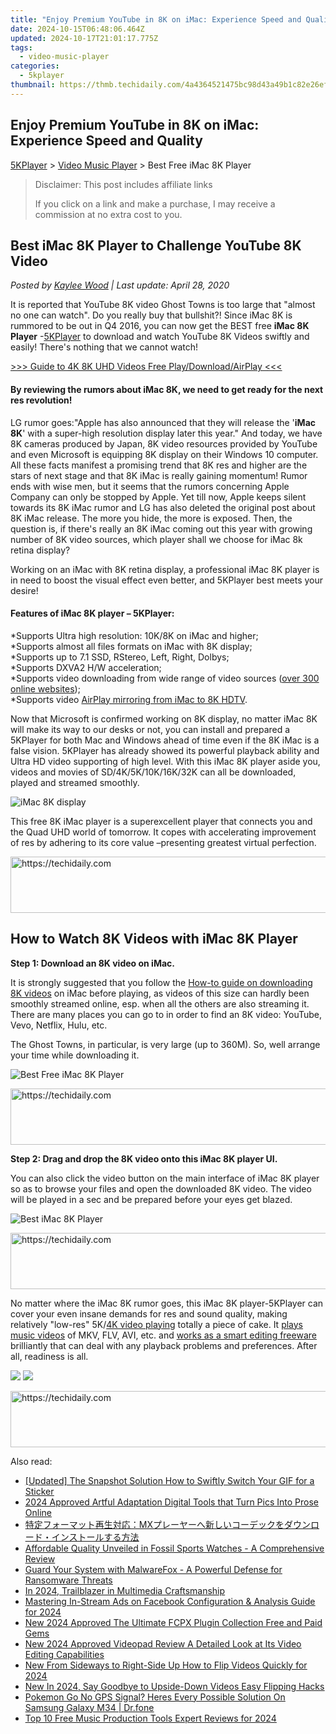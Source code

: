 ```yaml
---
title: "Enjoy Premium YouTube in 8K on iMac: Experience Speed and Quality"
date: 2024-10-15T06:48:06.464Z
updated: 2024-10-17T21:01:17.775Z
tags:
  - video-music-player
categories:
  - 5kplayer
thumbnail: https://thmb.techidaily.com/4a4364521475bc98d43a49b1c82e26ef445f3c795924721c63fb3c06810bfd5f.jpg
---
```


## Enjoy Premium YouTube in 8K on iMac: Experience Speed and Quality

[5KPlayer](https://tools.techidaily.com/5kplayer/products/) \> [Video Music Player](https://tools.techidaily.com/5kplayer/video-music-player/) \> Best Free iMac 8K Player

>  Disclaimer: This post includes affiliate links
>
>  If you click on a link and make a purchase, I may receive a commission at no extra cost to you.
>

## Best iMac 8K Player to Challenge YouTube 8K Video

 _Posted by [Kaylee Wood](https://www.quora.com/profile/Amanda-Hu-21) | Last update: April 28, 2020_

It is reported that YouTube 8K video Ghost Towns is too large that "almost no one can watch". Do you really buy that bullshit?! Since iMac 8K is rummored to be out in Q4 2016, you can now get the BEST free **iMac 8K Player** \-[5KPlayer](https://tools.techidaily.com/5kplayer/products/) to download and watch YouTube 8K Videos swiftly and easily! There's nothing that we cannot watch!

[\>>> Guide to 4K 8K UHD Videos Free Play/Download/AirPlay <<<](https://tools.techidaily.com/5kplayer/video-music-player/)

#### **By reviewing the rumors about iMac 8K, we need to get ready for the next res revolution!**

LG rumor goes:"Apple has also announced that they will release the '**iMac 8K**' with a super-high resolution display later this year." And today, we have 8K cameras produced by Japan, 8K video resources provided by YouTube and even Microsoft is equipping 8K display on their Windows 10 computer. All these facts manifest a promising trend that 8K res and higher are the stars of next stage and that 8K iMac is really gaining momentum! Rumor ends with wise men, but it seems that the rumors concerning Apple Company can only be stopped by Apple. Yet till now, Apple keeps silent towards its 8K iMac rumor and LG has also deleted the original post about 8K iMac release. The more you hide, the more is exposed. Then, the question is, if there's really an 8K iMac coming out this year with growing number of 8K video sources, which player shall we choose for iMac 8k retina display? 

Working on an iMac with 8K retina display, a professional iMac 8K player is in need to boost the visual effect even better, and 5KPlayer best meets your desire! 

#### **Features of iMac 8K player – 5KPlayer:**

\*Supports Ultra high resolution: 10K/8K on iMac and higher;  
\*Supports almost all files formats on iMac with 8K display;  
\*Supports up to 7.1 SSD, RStereo, Left, Right, Dolbys;  
\*Supports DXVA2 H/W acceleration;  
\*Supports video downloading from wide range of video sources ([over 300 online websites](https://tools.techidaily.com/5kplayer/youtube-download/));  
\*Supports video [AirPlay mirroring from iMac to 8K HDTV](https://tools.techidaily.com/5kplayer/airplay/).

Now that Microsoft is confirmed working on 8K display, no matter iMac 8K will make its way to our desks or not, you can install and prepared a 5KPlayer for both Mac and Windows ahead of time even if the 8K iMac is a false vision. 5KPlayer has already showed its powerful playback ability and Ultra HD video supporting of high level. With this iMac 8K player aside you, videos and movies of SD/4K/5K/10K/16K/32K can all be downloaded, played and streamed smoothly.

![iMac 8K display](https://www.5kplayer.com/video-music-player/img/apple-8k-02-zjy.jpg) 

This free 8K iMac player is a superexcellent player that connects you and the Quad UHD world of tomorrow. It copes with accelerating improvement of res by adhering to its core value –presenting greatest virtual perfection. 

<!-- affiliate ads begin -->
<a href="https://imp.i357552.net/c/5597632/1013424/11832" target="_top" id="1013424">
  <img src="//a.impactradius-go.com/display-ad/11832-1013424" border="0" alt="https://techidaily.com" width="728" height="90"/>
</a>
<img height="0" width="0" src="https://imp.i357552.net/i/5597632/1013424/11832" style="position:absolute;visibility:hidden;" border="0" />
<!-- affiliate ads end -->

## How to Watch 8K Videos with iMac 8K Player

**Step 1: Download an 8K video on iMac.**

It is strongly suggested that you follow the [How-to guide on downloading 8K videos](https://tools.techidaily.com/5kplayer/youtube-download/) on iMac before playing, as videos of this size can hardly been smoothly streamed online, esp. when all the others are also streaming it. There are many places you can go to in order to find an 8K video: YouTube, Vevo, Netflix, Hulu, etc. 

The Ghost Towns, in particular, is very large (up to 360M). So, well arrange your time while downloading it.

![Best Free iMac 8K Player](https://www.5kplayer.com/video-music-player/img/download-8k-movies.jpg) 

<!-- affiliate ads begin -->
<a href="https://ephamedtechinc.pxf.io/c/5597632/2137222/26400" target="_top" id="2137222">
  <img src="//a.impactradius-go.com/display-ad/26400-2137222" border="0" alt="https://techidaily.com" width="728" height="90"/>
</a>
<img height="0" width="0" src="https://ephamedtechinc.pxf.io/i/5597632/2137222/26400" style="position:absolute;visibility:hidden;" border="0" />
<!-- affiliate ads end -->

**Step 2: Drag and drop the 8K video onto this iMac 8K player UI.** 

You can also click the video button on the main interface of iMac 8K player so as to browse your files and open the downloaded 8K video. The video will be played in a sec and be prepared before your eyes get blazed. 

![Best iMac 8K Player](https://www.5kplayer.com/video-music-player/img/play-8k-movies-on-mac.jpg) 

<!-- affiliate ads begin -->
<a href="https://aligracehair.sjv.io/c/5597632/2006933/19272" target="_top" id="2006933">
  <img src="//a.impactradius-go.com/display-ad/19272-2006933" border="0" alt="https://techidaily.com" width="728" height="90"/>
</a>
<img height="0" width="0" src="https://aligracehair.sjv.io/i/5597632/2006933/19272" style="position:absolute;visibility:hidden;" border="0" />
<!-- affiliate ads end -->

No matter where the iMac 8K rumor goes, this iMac 8K player-5KPlayer can cover your even insane demands for res and sound quality, making relatively "low-res" 5K/[4K video playing](https://tools.techidaily.com/5kplayer/video-music-player/) totally a piece of cake. It [plays music videos](https://tools.techidaily.com/5kplayer/video-music-player/) of MKV, FLV, AVI, etc. and [works as a smart editing freeware](https://tools.techidaily.com/5kplayer/video-music-player/) brilliantly that can deal with any playback problems and preferences. After all, readiness is all.

[![](https://www.5kplayer.com/video-music-player/../button/freedownbackmac.png)](https://tools.techidaily.com/5kplayer/products/) [![](https://www.5kplayer.com/video-music-player/../button/freedownwhitewin.png)](https://tools.techidaily.com/5kplayer/products/)

<!-- affiliate ads begin -->
<a href="https://appsumo.8odi.net/c/5597632/2118315/7443" target="_top" id="2118315">
  <img src="//a.impactradius-go.com/display-ad/7443-2118315" border="0" alt="https://techidaily.com" width="728" height="90"/>
</a>
<img height="0" width="0" src="https://appsumo.8odi.net/i/5597632/2118315/7443" style="position:absolute;visibility:hidden;" border="0" />
<!-- affiliate ads end -->

<ins class="adsbygoogle"
     style="display:block"
     data-ad-format="autorelaxed"
     data-ad-client="ca-pub-7571918770474297"
     data-ad-slot="1223367746"></ins>

<ins class="adsbygoogle"
     style="display:block"
     data-ad-client="ca-pub-7571918770474297"
     data-ad-slot="8358498916"
     data-ad-format="auto"
     data-full-width-responsive="true"></ins>

<span class="atpl-alsoreadstyle">Also read:</span>
<div><ul>
<li><a href="https://some-tips.techidaily.com/updated-the-snapshot-solution-how-to-swiftly-switch-your-gif-for-a-sticker/"><u>[Updated] The Snapshot Solution How to Swiftly Switch Your GIF for a Sticker</u></a></li>
<li><a href="https://fox-access.techidaily.com/2024-approved-artful-adaptation-digital-tools-that-turn-pics-into-prose-online/"><u>2024 Approved Artful Adaptation Digital Tools that Turn Pics Into Prose Online</u></a></li>
<li><a href="https://techtrends.techidaily.com/1725290099553-mx/"><u>特定フォーマット再生対応：MXプレーヤーへ新しいコーデックをダウンロード・インストールする方法</u></a></li>
<li><a href="https://buynow-tips.techidaily.com/affordable-quality-unveiled-in-fossil-sports-watches-a-comprehensive-review/"><u>Affordable Quality Unveiled in Fossil Sports Watches - A Comprehensive Review</u></a></li>
<li><a href="https://win-updates.techidaily.com/guard-your-system-with-malwarefox-a-powerful-defense-for-ransomware-threats/"><u>Guard Your System with MalwareFox - A Powerful Defense for Ransomware Threats</u></a></li>
<li><a href="https://youtube-lab.techidaily.com/24-trailblazer-in-multimedia-craftsmanship/"><u>In 2024, Trailblazer in Multimedia Craftsmanship</u></a></li>
<li><a href="https://facebook-videos.techidaily.com/mastering-in-stream-ads-on-facebook-configuration-and-analysis-guide-for-2024/"><u>Mastering In-Stream Ads on Facebook Configuration & Analysis Guide for 2024</u></a></li>
<li><a href="https://video-creation-software.techidaily.com/new-2024-approved-the-ultimate-fcpx-plugin-collection-free-and-paid-gems/"><u>New 2024 Approved The Ultimate FCPX Plugin Collection Free and Paid Gems</u></a></li>
<li><a href="https://video-creation-software.techidaily.com/new-2024-approved-videopad-review-a-detailed-look-at-its-video-editing-capabilities/"><u>New 2024 Approved Videopad Review A Detailed Look at Its Video Editing Capabilities</u></a></li>
<li><a href="https://video-creation-software.techidaily.com/new-from-sideways-to-right-side-up-how-to-flip-videos-quickly-for-2024/"><u>New From Sideways to Right-Side Up How to Flip Videos Quickly for 2024</u></a></li>
<li><a href="https://video-creation-software.techidaily.com/new-in-2024-say-goodbye-to-upside-down-videos-easy-flipping-hacks/"><u>New In 2024, Say Goodbye to Upside-Down Videos Easy Flipping Hacks</u></a></li>
<li><a href="https://change-location.techidaily.com/pokemon-go-no-gps-signal-heres-every-possible-solution-on-samsung-galaxy-m34-drfone-by-drfone-virtual-android/"><u>Pokemon Go No GPS Signal? Heres Every Possible Solution On Samsung Galaxy M34 | Dr.fone</u></a></li>
<li><a href="https://video-creation-software.techidaily.com/top-10-free-music-production-tools-expert-reviews-for-2024/"><u>Top 10 Free Music Production Tools Expert Reviews for 2024</u></a></li>
</ul></div>

